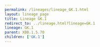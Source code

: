 ```yaml
---
permalink: /lineages/lineage_GK.1.html
layout: lineage_page
title: Lineage GK.1
redirect_to: ../lineage.html?lineage=GK.1
lineage: GK.1
parent: XBB.1.5.70
children: ['GK.1']
---
```

